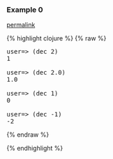 ### Example 0
[permalink](#example-0)

{% highlight clojure %}
{% raw %}
<pre>
user=&gt; (dec 2)
1

user=&gt; (dec 2.0)
1.0

user=&gt; (dec 1)
0

user=&gt; (dec -1)
-2
</pre>{% endraw %}
{% endhighlight %}


